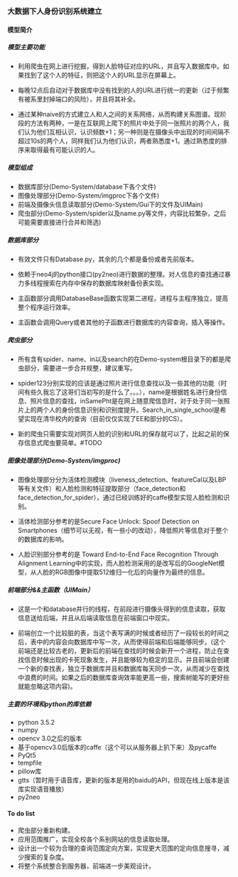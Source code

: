 ### 大数据下人身份识别系统建立

#### 模型简介

##### 模型主要功能

* 利用爬虫在网上进行挖掘，得到人脸特征对应的URL，并且写入数据库中。如果找到了这个人的特征，则把这个人的URL显示在屏幕上。

* 每晚12点后自动对于数据库中没有找到的人的URL进行统一的更新（过于频繁有被系里封掉端口的风险），并且将其补全。

* 通过某种naive的方式建立人和人之间的关系网络，从而构建关系图谱。现阶段的方法有两种，一是在互联网上爬下的照片中处于同一张照片的两个人，我们认为他们互相认识，认识频数+1；另一种则是在摄像头中出现的时间间隔不超过10s的两个人，同样我们认为他们认识，两者熟悉度+1。通过熟悉度的排序来取得最有可能认识的人。

##### 模型组成

* 数据库部分(Demo-System/database下各个文件)
* 图像处理部分(Demo-System/imgproc下各个文件)
* 前端及摄像头信息读取部分(Demo-System/Gui下的文件及UIMain)
* 爬虫部分(Demo-System/spider以及name.py等文件，内容比较繁杂，之后可能需要直接进行合并和筛选)

##### 数据库部分
* 有效文件只有Database.py，其余的几个都是备份或者先前版本。

* 依赖于neo4j的python接口(py2neo)进行数据的整理。对人信息的查找通过暴力多线程搜索在内存中保存的数据库映射备份表实现。

* 主函数部分调用DatabaseBase函数实现第二进程，进程与主程序独立，提高整个程序运行效率。

* 主函数会调用Query或者其他的子函数进行数据库的内容查询，插入等操作。

##### 爬虫部分

* 所有含有spider、name、in以及search的在Demo-system根目录下的都是爬虫部分，需要进一步合并规整，建议重写。

* spider123分别实现的应该是通过照片进行信息查找以及一些其他的功能（时间有些久我忘了这哥们当初写的是什么了。。。），name是根据姓名进行身份信息、照片信息的查找，inSamePht是在网上随意爬信息时，对于处于同一张照片上的两个人的身份信息识别和识别度提升。Search_in_single_school是希望实现在清华校内的查询（目前仅仅实现了EE和部分的CS）。

* 新的爬虫只需要实现对网页人脸的识别和URL的保存就可以了，比起之前的保存信息式爬虫要简单。#TODO

##### 图像处理部分(Demo-System/imgproc)

* 图像处理部分分为活体检测模块（liveness_detection、featureCal以及LBP等有关文件）和人脸检测和特征提取部分（face_detection和face_detection_for_spider），通过已经训练好的caffe模型实现人脸检测和识别。

* 活体检测部分参考的是Secure Face Unlock: Spoof Detection on Smartphones（细节可以无视，有一些小的改动），降低照片等信息对于整个的数据库的影响。

* 人脸识别部分参考的是 Toward End-to-End Face Recognition Through Alignment Learning中的实现，而人脸检测采用的是改写后的GoogleNet模型，从人脸的RGB图像中提取512维归一化后的向量作为最终的信息。

##### 前端部分&&主函数（UIMain）

* 这是一个和database并行的线程，在前段进行摄像头得到的信息读取，获取信息送给后端，并且从后端读取信息在前端窗口中现实。

* 前端创立一个比较脏的表，当这个表写满的时候或者经历了一段较长的时间之后，表中的内容会向数据库中写一次，从而使得前端和后端能够同步。(这个前端还是比较古老的，更新后的前端在查找的时候会新开一个进程，防止在查找信息时候出现的卡死现象发生，并且能够较为稳定的显示。并且前端会创建一个新的查找表，独立于数据库并且和数据库每天同步一次，从而减少在查找中浪费的时间。如果之后的数据库查询效率能更高一些，搜索树能写的更好些就能忽略这项内容)。

##### 主要的环境和python的库依赖

* python 3.5.2
* numpy
* opencv 3.0之后的版本
* 基于opencv3.0后版本的caffe（这个可以从服务器上扒下来）及pycaffe
* PyQt5
* tempfile
* pillow库
* gtts（暂时用于语音库，更新的版本是用的baidu的API，但现在线上版本是该库实现语音播放）
* py2neo

#### To do list

* 爬虫部分重新构建。
* 应用范围推广，实现全校各个系别网站的信息读取处理。
* 设计出一个较为合理的查询范围定向方案，实现更大范围的定向信息搜寻，减少搜索的复杂度。
* 将整个系统整合到服务器，前端进一步美观设计。
